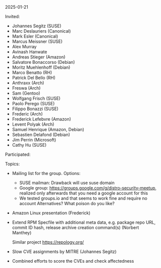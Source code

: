2025-01-21

Invited:
- Johannes Segitz (SUSE)
- Marc Deslauriers (Canonical)
- Mark Esler (Canonical)
- Marcus Meissner (SUSE)
- Alex Murray
- Avinash Hanwate
- Andreas Stieger (Amazon)
- Salvatore Bonaccorso (Debian)
- Moritz Muehlenhoff (Debian)
- Marco Benatto (RH)
- Patrick Del Bello (RH)
- Anthraxx (Arch)
- Freswa (Arch)
- Sam (Gentoo)
- Wolfgang Frisch (SUSE)
- Paolo Perego (SUSE)
- Filippo Bonazzi (SUSE)
- Frederic (Arch)
- Frederick Lefebvre (Amazon)
- Levent Polyak (Arch)
- Samuel Henrique (Amazon, Debian)
- Sebastien Delafond (Debian)
- Jim Perrin (Microsoft)
- Cathy Hu (SUSE)

Participated:


Topics:
- Mailing list for the group. Options:
  - SUSE mailman: Drawback will use suse domain
  - Google group: https://groups.google.com/g/distro-security-meetup, realized only afterwards that you need a google account for this
  - We tested groups.io and that seems to work fine and require no account
  Alternatives? What poison do you like? 

- Amazon Linux presentation (Frederick)

- Extend RPM Specfile with additional meta data, e.g. package repo URL, commit ID hash, release archive creation command(s) (Norbert Manthey)

  Similar project https://repology.org/

- Slow CVE assignments by MITRE (Johannes Segitz)

- Combined efforts to score the CVEs and check affectedness
